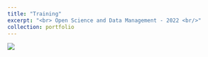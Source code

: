 ```yaml
---
title: "Training"
excerpt: "<br> Open Science and Data Management - 2022 <br/>"
collection: portfolio
---
```


<img src='/certificates/c2.jpg'>

